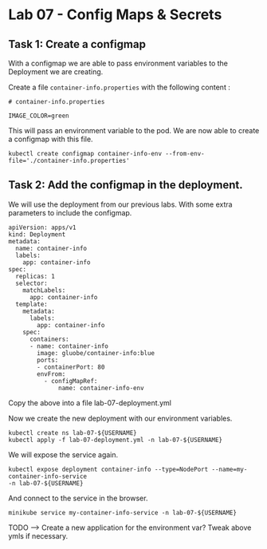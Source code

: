 # Lab 07 - Config Maps & Secrets

## Task 1: Create a configmap

With a configmap we are able to pass environment variables to the Deployment we
are creating.

Create a file `container-info.properties` with the following content :

```
# container-info.properties

IMAGE_COLOR=green
```

This will pass an environment variable to the pod. We are now able to create
a configmap with this file.

```
kubectl create configmap container-info-env --from-env-file='./container-info.properties'
```

## Task 2: Add the configmap in the deployment.

We will use the deployment from our previous labs. With some extra parameters
to include the configmap.

```
apiVersion: apps/v1
kind: Deployment
metadata:
  name: container-info
  labels:
    app: container-info
spec:
  replicas: 1
  selector:
    matchLabels:
      app: container-info
  template:
    metadata:
      labels:
        app: container-info
    spec:
      containers:
      - name: container-info
        image: gluobe/container-info:blue
        ports:
        - containerPort: 80
        envFrom:
          - configMapRef:
              name: container-info-env
```     
Copy the above into a file lab-07-deployment.yml

Now we create the new deployment with our environment variables.

```
kubectl create ns lab-07-${USERNAME}
kubectl apply -f lab-07-deployment.yml -n lab-07-${USERNAME}
```

We will expose the service again.

```
kubectl expose deployment container-info --type=NodePort --name=my-container-info-service
-n lab-07-${USERNAME}
```

And connect to the service in the browser.

```
minikube service my-container-info-service -n lab-07-${USERNAME}
```


TODO  --> Create a new application for the environment var? Tweak above ymls if necessary. 
